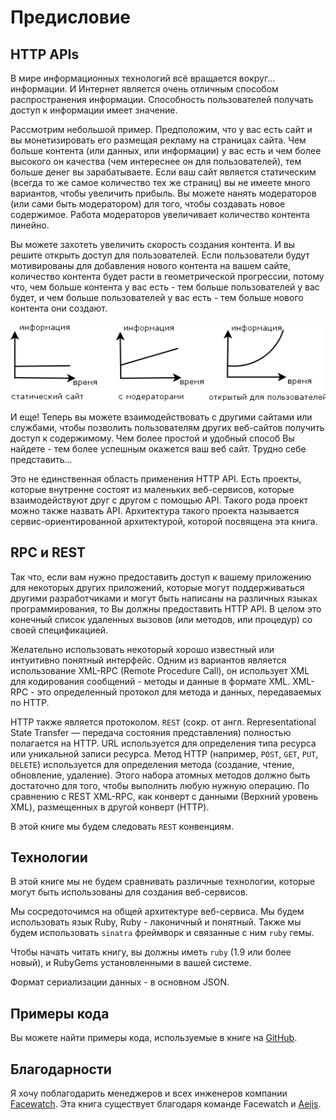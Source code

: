Предисловие
===========

## <a name="http-apis"></a>HTTP APIs

В мире информационных технологий всё вращается вокруг... информации. И Интернет является очень отличным способом распространения информации. Способность пользователей получать доступ к информации имеет значение.

Рассмотрим небольшой пример. Предположим, что у вас есть сайт и вы монетизировать его размещая рекламу на страницах сайта. Чем больше контента (или данных, или информации) у вас есть и чем более высокого он качества (чем интереснее он для пользователей), тем больше денег вы зарабатываете. Если ваш сайт является статическим (всегда то же самое количество тех же страниц) вы не имеете много вариантов, чтобы увеличить прибыль. Вы можете нанять модераторов (или сами быть модератором) для того, чтобы создавать новое содержимое. Работа модераторов увеличивает количество контента линейно.

Вы можете захотеть увеличить скорость создания контента. И вы решите открыть доступ для пользователей. Если пользователи будут мотивированы для добавления нового контента на вашем сайте, количество контента будет расти в геометрической прогрессии, потому что, чем больше контента у вас есть - тем больше пользователей у вас будет, и чем больше пользователей у вас есть - тем больше нового контента они создают.

![](../static/images/content_vs_time_ru.png)

И еще! Теперь вы можете взаимодействовать с другими сайтами или службами, чтобы позволить пользователям других веб-сайтов получить доступ к содержимому. Чем более простой и удобный способ Вы найдете - тем более успешным окажется ваш веб сайт. Трудно себе представить...

Это не единственная область применения HTTP API. Есть проекты, которые внутренне состоят из маленьких веб-сервисов, которые взаимодействуют друг с другом с помощью API. Такого рода проект можно также назвать API. Архитектура такого проекта называется сервис-ориентированной архитектурой, которой посвящена эта книга.

## <a name="rpc-vs-rest"></a>RPC и REST

Так что, если вам нужно предоставить доступ к вашему приложению для некоторых других приложений, которые могут поддерживаться другими разработчиками и могут быть написаны на различных языках программирования, то Вы должны предоставить HTTP API. В целом это конечный список удаленных вызовов (или методов, или процедур) со своей спецификацией.

Желательно использовать некоторый хорошо известный или интуитивно понятный интерфейс. Одним из вариантов является использование XML-RPC (Remote Procedure Call), он использует XML для кодирования сообщений - методы и данные в формате XML. XML-RPC - это определенный протокол для метода и данных, передаваемых по HTTP.

HTTP также является протоколом. `REST` (сокр. от англ. Representational State Transfer — передача состояния представления) полностью полагается на HTTP. URL используется для определения типа ресурса или уникальной записи ресурса. Метод HTTP (например, `POST`, `GET`, `PUT`, `DELETE`) используется для определения метода (создание, чтение, обновление, удаление). Этого набора атомных методов должно быть достаточно для того, чтобы выполнить любую нужную операцию. По сравнению с REST XML-RPC, как конверт с данными (Верхний уровень XML), размещенных в другой конверт (HTTP).

В этой книге мы будем следовать `REST` конвенциям.

## <a name="technologies"></a>Технологии

В этой книге мы не будем сравнивать различные технологии, которые могут быть использованы для создания веб-сервисов.

Мы сосредоточимся на общей архитектуре веб-сервиса. Мы будем использовать язык Ruby, Ruby - лаконичный и понятный. Также мы будем использовать `sinatra` фреймворк и связанные с ним `ruby` гемы.

Чтобы начать читать книгу, вы должны иметь `ruby` (1.9 или более новый), и RubyGems установленными в вашей системе.

Формат сериализации данных - в основном JSON.

## <a name="technologies"></a>Примеры кода

Вы можете найти примеры кода, используемые в книге на [GitHub](https://github.com/shhavel/service-oriented-architecture-in-practice).

## <a name="acknowledgments"></a>Благодарности

Я хочу поблагодарить менеджеров и всех инженеров компании [Facewatch](https://www.facewatch.co.uk/cms/). Эта книга существует благодаря команде Facewatch и [Aejis](http://aejis.eu).
